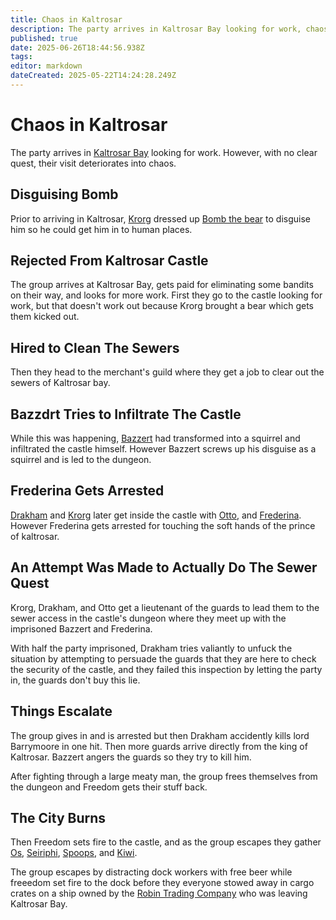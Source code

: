 ```yaml
---
title: Chaos in Kaltrosar
description: The party arrives in Kaltrosar Bay looking for work, chaos ensues
published: true
date: 2025-06-26T18:44:56.938Z
tags: 
editor: markdown
dateCreated: 2025-05-22T14:24:28.249Z
---
```


# Chaos in Kaltrosar
The party arrives in [Kaltrosar Bay](/locations/Mardun/Kaltrosar) looking for work. However, with no clear quest, their visit deteriorates into chaos. 


## Disguising Bomb 
Prior to arriving in Kaltrosar, [Krorg](/characters/krorg) dressed up [Bomb the bear](/characters/Bomb-the-Bear) to disguise him so he could get him in to human places. 

## Rejected From Kaltrosar Castle
The group arrives at Kaltrosar Bay, gets paid for eliminating some bandits on their way, and looks for more work. First they go to the castle looking for work, but that doesn't work out because Krorg brought a bear which gets them kicked out. 

## Hired to Clean The Sewers
Then they head to the merchant's guild where they get a job to clear out the sewers of Kaltrosar bay.

## Bazzdrt Tries to Infiltrate The Castle
While this was happening, [Bazzert](/characters/bazzert) had transformed into a squirrel and infiltrated the castle himself. However Bazzert screws up his disguise as a squirrel and is led to the dungeon.

## Frederina Gets Arrested
[Drakham](/sessions/campaign_1/overview) and [Krorg](/characters/krorg) later get inside the castle with [Otto](/characters/Otto-Hurtszog), and [Frederina](/characters/Frederina). However Frederina gets arrested for touching the soft hands of the prince of kaltrosar.


## An Attempt Was Made to Actually Do The Sewer Quest
Krorg, Drakham, and Otto get a lieutenant of the guards to lead them to the sewer access in the castle's dungeon where they meet up with the imprisoned Bazzert and Frederina.

With half the party imprisoned, Drakham tries valiantly to unfuck the situation by attempting to persuade the guards that they are here to check the security of the castle, and they failed this inspection by letting the party in, the guards don't buy this lie.


## Things Escalate
The group gives in and is arrested but then Drakham accidently kills lord Barrymoore in one hit. Then more guards arrive directly from the king of Kaltrosar. Bazzert angers the guards so they try to kill him.

After fighting through a large meaty man, the group frees themselves from the dungeon and Freedom gets their stuff back. 


## The City Burns
Then Freedom sets fire to the castle, and as the group escapes they gather [Os](/characters/os), [Seiriphi](/characters/Seiphiri), [Spoops](/characters/spoops), and [Kiwi](/characters/Kiwi).

The group escapes by distracting dock workers with free beer while freeedom set fire to the dock before they everyone stowed away in cargo crates on a ship owned by the [Robin Trading Company](/organizations/robin-trading-company) who was leaving Kaltrosar Bay.
